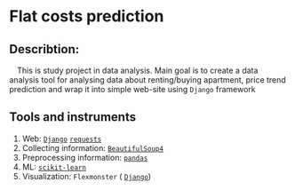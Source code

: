 # Flat costs prediction
## Describtion:

&ensp;&ensp;This is study project in data analysis. Main goal is to create a data analysis tool for analysing data about renting/buying apartment, price trend prediction and wrap it into simple web-site using `Django` framework
## Tools and instruments

1. Web: 
    [`Django`](https://pypi.org/project/Django/)
    [`requests`](https://pypi.org/project/requests/)
2. Collecting information: 
   [`BeautifulSoup4`](https://pypi.org/project/beautifulsoup4/)
3. Preprocessing information: 
   [`pandas`](https://pypi.org/project/pandas/)
4. ML: 
   [`scikit-learn`](https://pypi.org/project/scikit-learn/)
5. Visualization: 
   `Flexmonster` ( [`Django`](https://pypi.org/project/Django/))